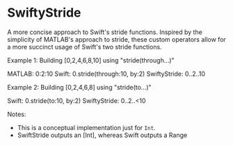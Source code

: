 # SwiftyStride
A more concise approach to Swift's stride functions. Inspired by the simplicity of MATLAB's approach to stride, these custom operators allow for a more succinct usage of Swift's two stride functions.

Example 1: Building [0,2,4,6,8,10] using "stride(through…)"

MATLAB:       0:2:10
Swift:        0.stride(through:10, by:2)
SwiftyStride: 0..2..10

Example 2: Building [0,2,4,6,8] using "stride(to…)"

Swift:        0.stride(to:10, by:2)
SwiftyStride: 0..2..<10

Notes:
* This is a conceptual implementation just for `Int`.
* SwiftStride outputs an [Int], whereas Swift outputs a Range<Int>  
